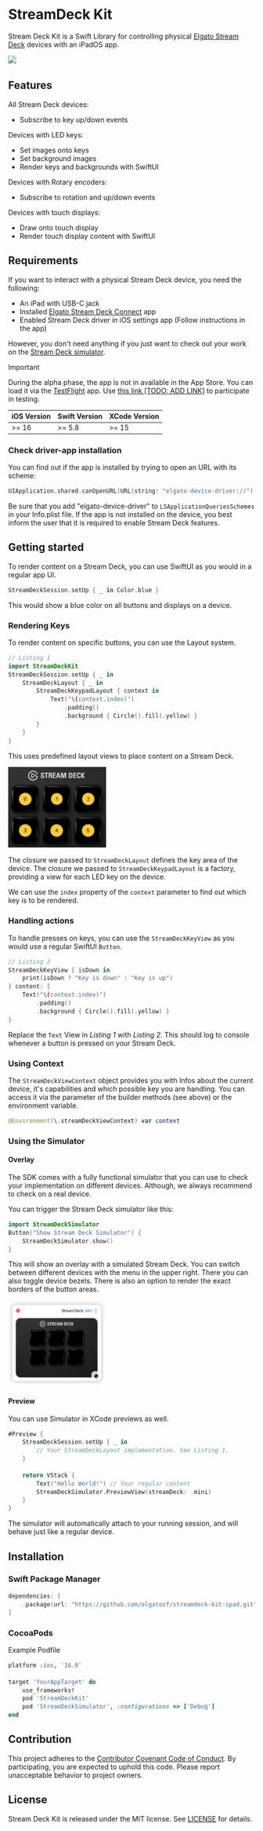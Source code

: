 # StreamDeck Kit

Stream Deck Kit is a Swift Library for controlling physical [Elgato Stream Deck](https://www.elgato.com/stream-deck) devices with an iPadOS app.

<a href="https://github.com/elgatosf/streamdeck-kit-ipad/actions/workflows/run-tests.yml" alt="Run tests">
    <img src="https://github.com/elgatosf/streamdeck-kit-ipad/actions/workflows/run-tests.yml/badge.svg" />
</a>

## Features

All Stream Deck devices:
- Subscribe to key up/down events

Devices with LED keys:
- Set images onto keys
- Set background images
- Render keys and backgrounds with SwiftUI

Devices with Rotary encoders:
- Subscribe to rotation and up/down events

Devices with touch displays:
- Draw onto touch display
- Render touch display content with SwiftUI

## Requirements

If you want to interact with a physical Stream Deck device, you need the following:

- An iPad with USB-C jack
- Installed [Elgato Stream Deck Connect](https://itunes.apple.com/de/app/elgato-stream-deck-connect/id6474433828) app
- Enabled Stream Deck driver in iOS settings app (Follow instructions in the app)

However, you don't need anything if you just want to check out your work on the [Stream Deck simulator](#using-the-simulator).

> [!IMPORTANT]
> During the alpha phase, the app is not in available in the App Store. You can load it via the [TestFlight](https://developer.apple.com/testflight/) app. Use [this link [TODO: ADD LINK]](https://add.testflight/link/here) to participate in testing.

| iOS Version | Swift Version | XCode Version |
| ----------- | ------------- | ------------- |
| >= 16       | >= 5.8        | >= 15         |

### Check driver-app installation

You can find out if the app is installed by trying to open an URL with its scheme:
```swift
UIApplication.shared.canOpenURL(URL(string: "elgato-device-driver://")!)
```
Be sure that you add "elgato-device-driver" to `LSApplicationQueriesSchemes` in your Info.plist file. If the app is not installed on the device, you best inform the user that it is required to enable Stream Deck features.

## Getting started

To render content on a Stream Deck, you can use SwiftUI as you would in a regular app UI.

```swift
StreamDeckSession.setUp { _ in Color.blue }
```

This would show a blue color on all buttons and displays on a device.

### Rendering Keys

To render content on specific buttons, you can use the Layout system.


```swift
// Listing 1
import StreamDeckKit
StreamDeckSession.setUp { _ in
    StreamDeckLayout { _ in 
        StreamDeckKeypadLayout { context in
            Text("\(context.index)")
                .padding()
                .background { Circle().fill(.yellow) }
        }
    }
}
```
This uses predefined layout views to place content on a Stream Deck. 

<img src="_images/example_keys.png" alt="A screenshot of a Stream Deck, showing increasing numbers on it's buttons" width="200" />

The closure we passed to `StreamDeckLayout` defines the key area of the device. The closure we passed to `StreamDeckKeypadLayout` is a factory, providing a view for each LED key on the device. 

We can use the `index` property of the `context` parameter to find out which key is to be rendered.

### Handling actions

To handle presses on keys, you can use the `StreamDeckKeyView` as you would use a regular SwiftUI `Button`.

```swift
// Listing 2
StreamDeckKeyView { isDown in
    print(isDown ? "Key is down" : "Key is up")
} content: {
    Text("\(context.index)")
        .padding()
        .background { Circle().fill(.yellow) }
}
```

Replace the `Text` View in _Listing 1_ with _Listing 2_. This should log to console whenever a button is pressed on your Stream Deck.

### Using Context

The `StreamDeckViewContext` object provides you with Infos about the current device, it's capabilities and which possible key you are handling. You can access it via the parameter of the builder methods (see above) or the environment variable.

```swift
@Environment(\.streamDeckViewContext) var context
```

### Using the Simulator

#### Overlay

The SDK comes with a fully functional simulator that you can use to check your implementation on different devices. Although, we always recommend to check on a real device.

You can trigger the Stream Deck simulator like this:

```swift
import StreamDeckSimulator
Button("Show Stream Deck Simulator") {
    StreamDeckSimulator.show()
}
```

This will show an overlay with a simulated Stream Deck. You can switch between different devices with the menu in the upper right. There you can also toggle device bezels. There is also an option to render the exact borders of the button areas.

<img src="_images/simulator.png" alt="A screenshot of the Stream Deck simulator window" width="200" />

#### Preview

You can use Simulator in XCode previews as well. 

```swift
#Preview {
    StreamDeckSession.setUp { _ in
        // Your StreamDeckLayout implementation. See Listing 1.
    }

    return VStack {
        Text("Hello World!") // Your regular content
        StreamDeckSimulator.PreviewView(streamDeck: .mini)
    }
}
```

The simulator will automatically attach to your running session, and will behave just like a regular device.

## Installation

### Swift Package Manager 

```swift
dependencies: [
    .package(url: "https://github.com/elgatosf/streamdeck-kit-ipad.git", upToNextMajor: "0.0.1")
]
```

### CocoaPods

Example Podfile

```Ruby
platform :ios, '16.0'

target 'YourAppTarget' do
    use_frameworks!
    pod 'StreamDeckKit'
    pod 'StreamDeckSimulator', :configurations => ['Debug']
end
```

## Contribution

This project adheres to the [Contributor Covenant Code of Conduct](https://www.contributor-covenant.org/version/2/1/code_of_conduct/). By participating, you are expected to uphold this code. Please report unacceptable behavior to project owners.

## License

Stream Deck Kit is released under the MIT license. See [LICENSE](LICENSE) for details.
